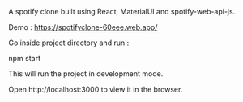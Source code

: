 A spotify clone built using React, MaterialUI and spotify-web-api-js.

Demo : https://spotifyclone-60eee.web.app/

Go inside project directory and run :

npm start

This will run the project in development mode.

Open http://localhost:3000 to view it in the browser.
